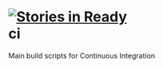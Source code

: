 [![Stories in Ready](https://badge.waffle.io/mywebclass/ci.png)](http://waffle.io/mywebclass/ci)  
ci
==

Main build scripts for Continuous Integration

